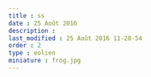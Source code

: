```yaml
---
title : ss
date : 25 Août 2016
description : 
last_modified : 25 Août 2016 11-28-54
order : 2
type : eolien
miniature : frog.jpg
---
```

